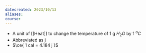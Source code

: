 ```yaml
---
datecreated: 2023/10/13
aliases: 
course:
---
```

- A unit of [[Heat]] to change the temperature of 1 g $H_{2}O$ by 1 $^oC$
- Abbreviated as j
- $\ce{ 1 cal = 4.184 j }$
